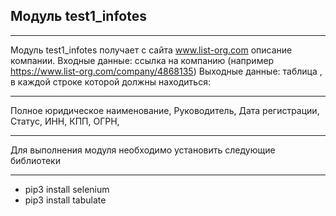  ## Модуль test1_infotes
  ***
   Модуль test1_infotes получает с сайта www.list-org.com описание компании.
Входные данные: ссылка на компанию (например https://www.list-org.com/company/4868135)
Выходные данные: таблица , в каждой строке которой должны находиться:
***
Полное юридическое наименование,
Руководитель,
Дата регистрации,
Статус,
ИНН,
КПП,
ОГРН,
***
Для выполнения модуля необходимо установить следующие библиотеки
***
* pip3 install selenium
* pip3 install tabulate
